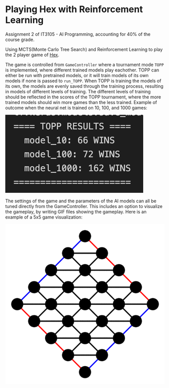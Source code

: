 # Playing Hex with Reinforcement Learning
Assignment 2 of IT3105 - AI Programming, accounting for 40% of the course grade.


Using MCTS(Monte Carlo Tree Search) and Reinforcement Learning to play the 2 player game of [Hex](https://en.wikipedia.org/wiki/Hex_(board_game)).

The game is controlled from `GameController` where a tournament mode `TOPP` is implemented, where different trained models play eachother. TOPP can either be run with pretrained models, or it will train models of its own models if none is passed to `run_TOPP`. When TOPP is training the models of its own, the models are evenly saved through the training process, resulting in models of different levels of training. The different levels of training should be reflected in the scores of the TOPP tournament, where the more trained models should win more games than the less trained. Example of outcome when the neural net is trained on 10, 100, and 1000 games:

![](/TOPP_results_example.png)

The settings of the game and the parameters of the AI models can all be tuned directly from the GameController. This includes an option to visualize the gameplay, by writing GIF files showing the gameplay. Here is an example of a 5x5 game visualization:

![](/gif5x5_example.gif)
